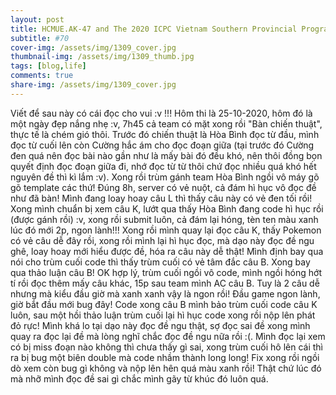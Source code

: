 ```yaml
---
layout: post
title: HCMUE.AK-47 and The 2020 ICPC Vietnam Southern Provincial Programming Contest
subtitle: #70
cover-img: /assets/img/1309_cover.jpg
thumbnail-img: /assets/img/1309_thumb.jpg
tags: [blog,life]
comments: true
share-img: /assets/img/1309_cover.jpg
---
```

Viết để sau này có cái đọc cho vui :v !!!
Hôm thi là 25-10-2020, hôm đó là một ngày đẹp nắng nhẹ :v, 7h45 cả team có mặt xong rồi "Bàn chiến thuật", thực tế là chém gió thôi. Trước đó chiến thuật là Hòa Bình đọc từ đầu, mình đọc từ cuối lên còn Cường hắc ám cho đọc đoạn giữa (tại trước đó Cường đen quá nên đọc bài nào gần như là mấy bài đó đều khó, nên thôi đồng bọn quyết định đọc đoạn giữa đi, nhớ đọc từ từ thôi chứ đọc nhiều quá khó hết nguyên đề thì kì lắm :v). Xong rồi trùm gánh team Hòa Bình ngồi vô máy gõ gõ template các thứ!
Đúng 8h, server có vẻ nuột, cả đám hì hục vô đọc đề như đã bàn! Mình đang loay hoay câu L thì thấy câu này có vẻ đen tối rồi! Xong mình chuẩn bị xem câu K, lướt qua thấy Hòa Bình đang code hì hục rồi (được gánh rồi) :v, xong rồi submit luôn, cả đám lại hóng, tèn ten màu xanh lúc đó mới 2p, ngon lành!!! Xong rồi mình quay lại đọc câu K, thấy Pokemon có vẻ câu dễ đây rồi, xong rồi mình lại hì hục đọc, mà dạo này đọc đề ngu ghê, loay hoay mới hiểu được đề, hóa ra câu này dễ thật! Mình định bay qua nói cho trùm cuối code thì thấy trùm cuối có vẻ tâm đắc câu B. Xong bay qua thảo luận câu B! OK hợp lý, trùm cuối ngồi vô code, mình ngồi hóng hớt tí rồi đọc thêm mấy câu khác, 15p sau team mình AC câu B. Tuy là 2 câu dễ nhưng mà kiểu đầu giờ mà xanh xanh vậy là ngon rồi!
Đầu game ngon lành, giờ bắt đầu mới bug đây! Code xong câu B mình bảo trùm cuối code câu K luôn, sau một hồi thảo luận trùm cuối lại hì hục code xong rồi nộp lên phát đỏ rực! Mình khá lo tại dạo này đọc đề ngu thật, sợ đọc sai đề xong mình quay ra đọc lại đề mà lòng nghĩ chắc đọc đề ngu nữa rồi :(. Mình đọc lại xem có bị miss đoạn nào không thì chưa thấy gì sai, xong trùm cuối hô lên cái thì ra bị bug một biên double mà code nhầm thành long long! Fix xong rồi ngồi dò xem còn bug gì không và nộp lên hên quá màu xanh rồi! Thật chứ lúc đó mà nhỡ mình đọc đề sai gì chắc mình gãy từ khúc đó luôn quá.
